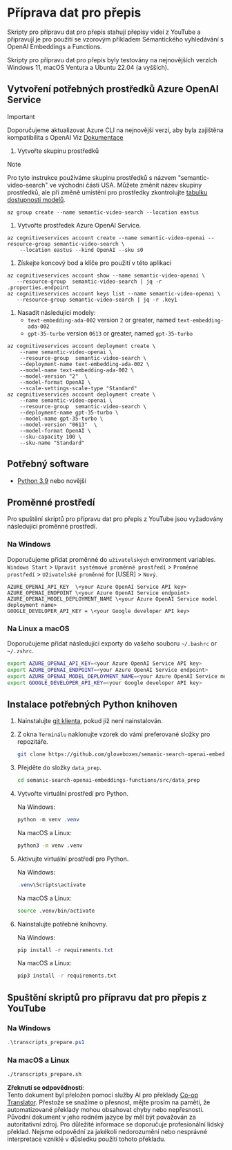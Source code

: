<!--
CO_OP_TRANSLATOR_METADATA:
{
  "original_hash": "0d69f2d5814a698d3de5d0235940b5ae",
  "translation_date": "2025-05-19T18:54:17+00:00",
  "source_file": "08-building-search-applications/scripts/README.md",
  "language_code": "cs"
}
-->
# Příprava dat pro přepis

Skripty pro přípravu dat pro přepis stahují přepisy videí z YouTube a připravují je pro použití se vzorovým příkladem Sémantického vyhledávání s OpenAI Embeddings a Functions.

Skripty pro přípravu dat pro přepis byly testovány na nejnovějších verzích Windows 11, macOS Ventura a Ubuntu 22.04 (a vyšších).

## Vytvoření potřebných prostředků Azure OpenAI Service

> [!IMPORTANT]
> Doporučujeme aktualizovat Azure CLI na nejnovější verzi, aby byla zajištěna kompatibilita s OpenAI
> Viz [Dokumentace](https://learn.microsoft.com/cli/azure/update-azure-cli?WT.mc_id=academic-105485-koreyst)

1. Vytvořte skupinu prostředků

> [!NOTE]
> Pro tyto instrukce používáme skupinu prostředků s názvem "semantic-video-search" ve východní části USA.
> Můžete změnit název skupiny prostředků, ale při změně umístění pro prostředky
> zkontrolujte [tabulku dostupnosti modelů](https://aka.ms/oai/models?WT.mc_id=academic-105485-koreyst).

```console
az group create --name semantic-video-search --location eastus
```

1. Vytvořte prostředek Azure OpenAI Service.

```console
az cognitiveservices account create --name semantic-video-openai --resource-group semantic-video-search \
    --location eastus --kind OpenAI --sku s0
```

1. Získejte koncový bod a klíče pro použití v této aplikaci

```console
az cognitiveservices account show --name semantic-video-openai \
   --resource-group  semantic-video-search | jq -r .properties.endpoint
az cognitiveservices account keys list --name semantic-video-openai \
   --resource-group semantic-video-search | jq -r .key1
```

1. Nasadit následující modely:
   - `text-embedding-ada-002` version `2` or greater, named `text-embedding-ada-002`
   - `gpt-35-turbo` version `0613` or greater, named `gpt-35-turbo`

```console
az cognitiveservices account deployment create \
    --name semantic-video-openai \
    --resource-group  semantic-video-search \
    --deployment-name text-embedding-ada-002 \
    --model-name text-embedding-ada-002 \
    --model-version "2"  \
    --model-format OpenAI \
    --scale-settings-scale-type "Standard"
az cognitiveservices account deployment create \
    --name semantic-video-openai \
    --resource-group  semantic-video-search \
    --deployment-name gpt-35-turbo \
    --model-name gpt-35-turbo \
    --model-version "0613"  \
    --model-format OpenAI \
    --sku-capacity 100 \
    --sku-name "Standard"
```

## Potřebný software

- [Python 3.9](https://www.python.org/downloads/?WT.mc_id=academic-105485-koreyst) nebo novější

## Proměnné prostředí

Pro spuštění skriptů pro přípravu dat pro přepis z YouTube jsou vyžadovány následující proměnné prostředí.

### Na Windows

Doporučujeme přidat proměnné do `uživatelských` environment variables.
`Windows Start` > `Upravit systémové proměnné prostředí` > `Proměnné prostředí` > `Uživatelské proměnné` for [USER] > `Nový`.

```text
AZURE_OPENAI_API_KEY  \<your Azure OpenAI Service API key>
AZURE_OPENAI_ENDPOINT \<your Azure OpenAI Service endpoint>
AZURE_OPENAI_MODEL_DEPLOYMENT_NAME \<your Azure OpenAI Service model deployment name>
GOOGLE_DEVELOPER_API_KEY = \<your Google developer API key>
```

### Na Linux a macOS

Doporučujeme přidat následující exporty do vašeho souboru `~/.bashrc` or `~/.zshrc`.

```bash
export AZURE_OPENAI_API_KEY=<your Azure OpenAI Service API key>
export AZURE_OPENAI_ENDPOINT=<your Azure OpenAI Service endpoint>
export AZURE_OPENAI_MODEL_DEPLOYMENT_NAME=<your Azure OpenAI Service model deployment name>
export GOOGLE_DEVELOPER_API_KEY=<your Google developer API key>
```

## Instalace potřebných Python knihoven

1. Nainstalujte [git klienta](https://git-scm.com/downloads?WT.mc_id=academic-105485-koreyst), pokud již není nainstalován.
1. Z okna `Terminálu` naklonujte vzorek do vámi preferované složky pro repozitáře.

    ```bash
    git clone https://github.com/gloveboxes/semanic-search-openai-embeddings-functions.git
    ```

1. Přejděte do složky `data_prep`.

   ```bash
   cd semanic-search-openai-embeddings-functions/src/data_prep
   ```

1. Vytvořte virtuální prostředí pro Python.

    Na Windows:

    ```powershell
    python -m venv .venv
    ```

    Na macOS a Linux:

    ```bash
    python3 -m venv .venv
    ```

1. Aktivujte virtuální prostředí pro Python.

   Na Windows:

   ```powershell
   .venv\Scripts\activate
   ```

   Na macOS a Linux:

   ```bash
   source .venv/bin/activate
   ```

1. Nainstalujte potřebné knihovny.

   Na Windows:

   ```powershell
   pip install -r requirements.txt
   ```

   Na macOS a Linux:

   ```bash
   pip3 install -r requirements.txt
   ```

## Spuštění skriptů pro přípravu dat pro přepis z YouTube

### Na Windows

```powershell
.\transcripts_prepare.ps1
```

### Na macOS a Linux

```bash
./transcripts_prepare.sh
```

**Zřeknutí se odpovědnosti**:  
Tento dokument byl přeložen pomocí služby AI pro překlady [Co-op Translator](https://github.com/Azure/co-op-translator). Přestože se snažíme o přesnost, mějte prosím na paměti, že automatizované překlady mohou obsahovat chyby nebo nepřesnosti. Původní dokument v jeho rodném jazyce by měl být považován za autoritativní zdroj. Pro důležité informace se doporučuje profesionální lidský překlad. Nejsme odpovědní za jakékoli nedorozumění nebo nesprávné interpretace vzniklé v důsledku použití tohoto překladu.